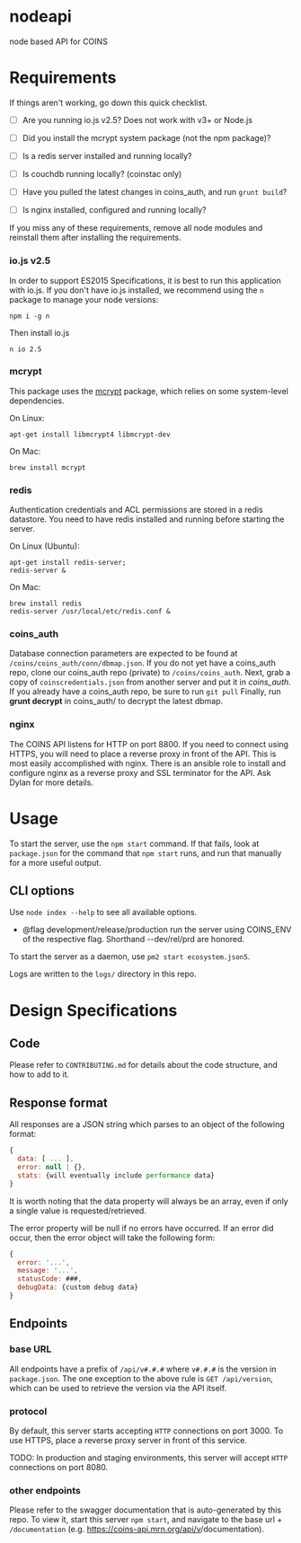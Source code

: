 # nodeapi
node based API for COINS

# Requirements

If things aren't working, go down this quick checklist.

- [ ] Are you running io.js v2.5? Does not work with v3+ or Node.js
- [ ] Did you install the mcrypt system package (not the npm package)?
- [ ] Is a redis server installed and running locally?
- [ ] Is couchdb running locally? (coinstac only)
- [ ] Have you pulled the latest changes in coins_auth, and run `grunt build`?
- [ ] Is nginx installed, configured and running locally?


If you miss any of these requirements, remove all node modules and reinstall them
after installing the requirements.

### io.js v2.5
In order to support ES2015 Specifications, it is best to run this application
with io.js. If you don't have io.js installed, we recommend using the `n`
package to manage your node versions:

```
npm i -g n
```

Then install io.js

```
n io 2.5
```

### mcrypt
This package uses the [mcrypt](https://github.com/tugrul/node-mcrypt) package,
which relies on some system-level dependencies.

On Linux:
```
apt-get install libmcrypt4 libmcrypt-dev
```

On Mac:
```
brew install mcrypt
```

### redis
Authentication credentials and ACL permissions are stored in
a redis datastore. You need to have redis installed and running
before starting the server.

On Linux (Ubuntu):
```
apt-get install redis-server;
redis-server &
```

On Mac:
```
brew install redis
redis-server /usr/local/etc/redis.conf &
```

### coins_auth
Database connection parameters are expected to be found at `/coins/coins_auth/conn/dbmap.json`.
If you do not yet have a coins_auth repo, clone our coins_auth repo (private) to
`/coins/coins_auth`. Next, grab a copy of `coinscredentials.json` from another
server and put it in _coins_auth_.
If you already have a coins_auth repo, be sure to run `git pull`
Finally, run **grunt decrypt** in coins_auth/ to decrypt the latest dbmap.

### nginx
The COINS API listens for HTTP on port 8800. If you need to connect using HTTPS,
you will need to place a reverse proxy in front of the API. This is most easily
accomplished with nginx. There is an ansible role to install and configure nginx
as a reverse proxy and SSL terminator for the API. Ask Dylan for more details.

# Usage

To start the server, use the `npm start` command.
If that fails, look at `package.json` for the command that `npm start` runs,
and run that manually for a more useful output.


## CLI options
Use `node index --help` to see all available options.

- @flag development/release/production run the server using COINS_ENV of the respective flag. Shorthand --dev/rel/prd are honored.

To start the server as a daemon, use `pm2 start ecosystem.json5`.

Logs are written to the `logs/` directory in this repo.

# Design Specifications

## Code
Please refer to `CONTRIBUTING.md` for details about the code structure, and how
to add to it.

## Response format
All responses are a JSON string which parses to an object of the following format:
```js
{
  data: [ ... ],
  error: null | {},
  stats: {will eventually include performance data}
}
```
It is worth noting that the data property will always be an array, even if only a single value is requested/retrieved.

The error property will be null if no errors have occurred.
If an error did occur, then the error object will take the following form:
```js
{
  error: '...',
  message: '...',
  statusCode: ###,
  debugData: {custom debug data}
}
```

## Endpoints

### base URL
All endpoints have a prefix of `/api/v#.#.#` where `v#.#.#` is the version in
`package.json`.
The one exception to the above rule is `GET /api/version`, which can be used to
retrieve the version via the API itself.

### protocol
By default, this server starts accepting `HTTP` connections on port 3000.
To use HTTPS, place a reverse proxy server in front of this service.

TODO:
In production and staging environments, this server will accept `HTTP` connections
on port 8080.

### other endpoints
Please refer to the swagger documentation that is auto-generated by this repo.
To view it, start this server `npm start`, and navigate to the base url +
`/documentation` (e.g. https://coins-api.mrn.org/api/v<version>/documentation).

